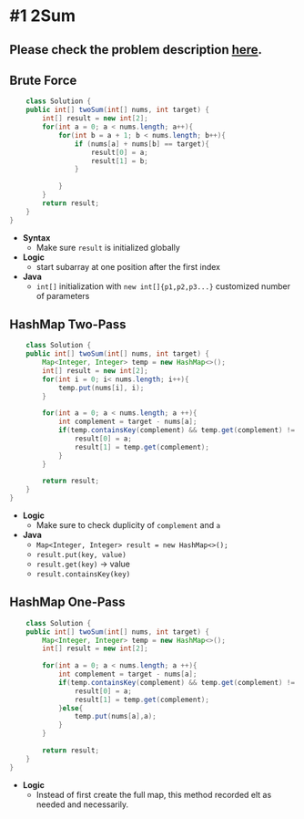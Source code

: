 # #1 2Sum

## Please check the problem description [here](https://leetcode.com/problems/two-sum/).

## Brute Force

```Java
    class Solution {
    public int[] twoSum(int[] nums, int target) {
        int[] result = new int[2];
        for(int a = 0; a < nums.length; a++){
            for(int b = a + 1; b < nums.length; b++){
                if (nums[a] + nums[b] == target){
                    result[0] = a;
                    result[1] = b;
                } 
                    
            }
        }
        return result;
    }
}
```
* **Syntax**
  * Make sure `result` is initialized globally
* **Logic**
  * start subarray at one position after the first index
* **Java**
  * `int[]` initialization with `new int[]{p1,p2,p3...}` customized number of parameters

## HashMap Two-Pass

```Java
    class Solution {
    public int[] twoSum(int[] nums, int target) {
        Map<Integer, Integer> temp = new HashMap<>();
        int[] result = new int[2];
        for(int i = 0; i< nums.length; i++){
            temp.put(nums[i], i);
        }
        
        for(int a = 0; a < nums.length; a ++){
            int complement = target - nums[a];
            if(temp.containsKey(complement) && temp.get(complement) != a){
                result[0] = a;
                result[1] = temp.get(complement);
            }
        }
        
        return result;
    }
}
```

* **Logic**
  * Make sure to check duplicity of `complement` and `a` 
* **Java**
  * `Map<Integer, Integer> result = new HashMap<>();`
  * `result.put(key, value)`
  * `result.get(key)` -> value
  * `result.containsKey(key)`

## HashMap One-Pass

```Java
    class Solution {
    public int[] twoSum(int[] nums, int target) {
        Map<Integer, Integer> temp = new HashMap<>();
        int[] result = new int[2];
        
        for(int a = 0; a < nums.length; a ++){
            int complement = target - nums[a];
            if(temp.containsKey(complement) && temp.get(complement) != a){
                result[0] = a;
                result[1] = temp.get(complement);
            }else{
                temp.put(nums[a],a);
            }
        }
        
        return result;
    }
}
```

* **Logic**
  * Instead of first create the full map, this method recorded elt as needed and necessarily.